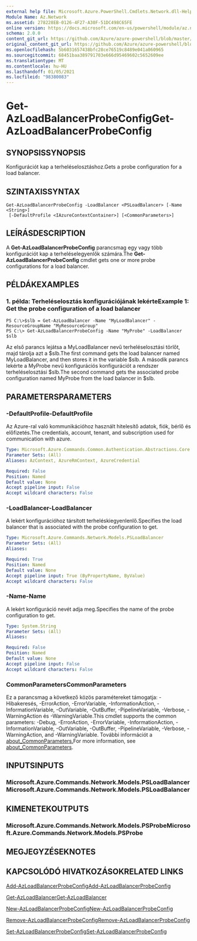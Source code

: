 ```yaml
---
external help file: Microsoft.Azure.PowerShell.Cmdlets.Network.dll-Help.xml
Module Name: Az.Network
ms.assetid: 278228EB-0126-4F27-A30F-51DC498C65FE
online version: https://docs.microsoft.com/en-us/powershell/module/az.network/get-azloadbalancerprobeconfig
schema: 2.0.0
content_git_url: https://github.com/Azure/azure-powershell/blob/master/src/Network/Network/help/Get-AzLoadBalancerProbeConfig.md
original_content_git_url: https://github.com/Azure/azure-powershell/blob/master/src/Network/Network/help/Get-AzLoadBalancerProbeConfig.md
ms.openlocfilehash: 5b6031657438bfc28ce76519c8489e041a060965
ms.sourcegitcommit: 68451baa389791703e666d95469602c5652609ee
ms.translationtype: MT
ms.contentlocale: hu-HU
ms.lasthandoff: 01/05/2021
ms.locfileid: "98380083"
---
```

# <span data-ttu-id="9df32-101">Get-AzLoadBalancerProbeConfig</span><span class="sxs-lookup"><span data-stu-id="9df32-101">Get-AzLoadBalancerProbeConfig</span></span>

## <span data-ttu-id="9df32-102">SYNOPSIS</span><span class="sxs-lookup"><span data-stu-id="9df32-102">SYNOPSIS</span></span>
<span data-ttu-id="9df32-103">Konfigurációt kap a terheléselosztáshoz.</span><span class="sxs-lookup"><span data-stu-id="9df32-103">Gets a probe configuration for a load balancer.</span></span>

## <span data-ttu-id="9df32-104">SZINTAXIS</span><span class="sxs-lookup"><span data-stu-id="9df32-104">SYNTAX</span></span>

```
Get-AzLoadBalancerProbeConfig -LoadBalancer <PSLoadBalancer> [-Name <String>]
 [-DefaultProfile <IAzureContextContainer>] [<CommonParameters>]
```

## <span data-ttu-id="9df32-105">LEÍRÁS</span><span class="sxs-lookup"><span data-stu-id="9df32-105">DESCRIPTION</span></span>
<span data-ttu-id="9df32-106">A **Get-AzLoadBalancerProbeConfig** parancsmag egy vagy több konfigurációt kap a terheléselegyenlők számára.</span><span class="sxs-lookup"><span data-stu-id="9df32-106">The **Get-AzLoadBalancerProbeConfig** cmdlet gets one or more probe configurations for a load balancer.</span></span>

## <span data-ttu-id="9df32-107">PÉLDÁK</span><span class="sxs-lookup"><span data-stu-id="9df32-107">EXAMPLES</span></span>

### <span data-ttu-id="9df32-108">1. példa: Terheléselosztás konfigurációjának lekérte</span><span class="sxs-lookup"><span data-stu-id="9df32-108">Example 1: Get the probe configuration of a load balancer</span></span>
```
PS C:\>$slb = Get-AzLoadBalancer -Name "MyLoadBalancer" -ResourceGroupName "MyResourceGroup"
PS C:\> Get-AzLoadBalancerProbeConfig -Name "MyProbe" -LoadBalancer $slb
```

<span data-ttu-id="9df32-109">Az első parancs lejátsa a MyLoadBalancer nevű terheléselosztási törlőt, majd tárolja azt a $slb.</span><span class="sxs-lookup"><span data-stu-id="9df32-109">The first command gets the load balancer named MyLoadBalancer, and then stores it in the variable $slb.</span></span>
<span data-ttu-id="9df32-110">A második parancs lekérte a MyProbe nevű konfigurációs konfigurációt a rendszer terheléselosztási $slb.</span><span class="sxs-lookup"><span data-stu-id="9df32-110">The second command gets the associated probe configuration named MyProbe from the load balancer in $slb.</span></span>

## <span data-ttu-id="9df32-111">PARAMETERS</span><span class="sxs-lookup"><span data-stu-id="9df32-111">PARAMETERS</span></span>

### <span data-ttu-id="9df32-112">-DefaultProfile</span><span class="sxs-lookup"><span data-stu-id="9df32-112">-DefaultProfile</span></span>
<span data-ttu-id="9df32-113">Az Azure-ral való kommunikációhoz használt hitelesítő adatok, fiók, bérlő és előfizetés.</span><span class="sxs-lookup"><span data-stu-id="9df32-113">The credentials, account, tenant, and subscription used for communication with azure.</span></span>

```yaml
Type: Microsoft.Azure.Commands.Common.Authentication.Abstractions.Core.IAzureContextContainer
Parameter Sets: (All)
Aliases: AzContext, AzureRmContext, AzureCredential

Required: False
Position: Named
Default value: None
Accept pipeline input: False
Accept wildcard characters: False
```

### <span data-ttu-id="9df32-114">-LoadBalancer</span><span class="sxs-lookup"><span data-stu-id="9df32-114">-LoadBalancer</span></span>
<span data-ttu-id="9df32-115">A lekért konfigurációhoz társított terheléskiegyenlenlő.</span><span class="sxs-lookup"><span data-stu-id="9df32-115">Specifies the load balancer that is associated with the probe configuration to get.</span></span>

```yaml
Type: Microsoft.Azure.Commands.Network.Models.PSLoadBalancer
Parameter Sets: (All)
Aliases:

Required: True
Position: Named
Default value: None
Accept pipeline input: True (ByPropertyName, ByValue)
Accept wildcard characters: False
```

### <span data-ttu-id="9df32-116">-Name</span><span class="sxs-lookup"><span data-stu-id="9df32-116">-Name</span></span>
<span data-ttu-id="9df32-117">A lekért konfiguráció nevét adja meg.</span><span class="sxs-lookup"><span data-stu-id="9df32-117">Specifies the name of the probe configuration to get.</span></span>

```yaml
Type: System.String
Parameter Sets: (All)
Aliases:

Required: False
Position: Named
Default value: None
Accept pipeline input: False
Accept wildcard characters: False
```

### <span data-ttu-id="9df32-118">CommonParameters</span><span class="sxs-lookup"><span data-stu-id="9df32-118">CommonParameters</span></span>
<span data-ttu-id="9df32-119">Ez a parancsmag a következő közös paramétereket támogatja: -Hibakeresés, -ErrorAction, -ErrorVariable, -InformationAction, -InformationVariable, -OutVariable, -OutBuffer, -PipelineVariable, -Verbose, -WarningAction és -WarningVariable.</span><span class="sxs-lookup"><span data-stu-id="9df32-119">This cmdlet supports the common parameters: -Debug, -ErrorAction, -ErrorVariable, -InformationAction, -InformationVariable, -OutVariable, -OutBuffer, -PipelineVariable, -Verbose, -WarningAction, and -WarningVariable.</span></span> <span data-ttu-id="9df32-120">További információt a [about_CommonParameters.](http://go.microsoft.com/fwlink/?LinkID=113216)</span><span class="sxs-lookup"><span data-stu-id="9df32-120">For more information, see [about_CommonParameters](http://go.microsoft.com/fwlink/?LinkID=113216).</span></span>

## <span data-ttu-id="9df32-121">INPUTS</span><span class="sxs-lookup"><span data-stu-id="9df32-121">INPUTS</span></span>

### <span data-ttu-id="9df32-122">Microsoft.Azure.Commands.Network.Models.PSLoadBalancer</span><span class="sxs-lookup"><span data-stu-id="9df32-122">Microsoft.Azure.Commands.Network.Models.PSLoadBalancer</span></span>

## <span data-ttu-id="9df32-123">KIMENETEK</span><span class="sxs-lookup"><span data-stu-id="9df32-123">OUTPUTS</span></span>

### <span data-ttu-id="9df32-124">Microsoft.Azure.Commands.Network.Models.PSProbe</span><span class="sxs-lookup"><span data-stu-id="9df32-124">Microsoft.Azure.Commands.Network.Models.PSProbe</span></span>

## <span data-ttu-id="9df32-125">MEGJEGYZÉSEK</span><span class="sxs-lookup"><span data-stu-id="9df32-125">NOTES</span></span>

## <span data-ttu-id="9df32-126">KAPCSOLÓDÓ HIVATKOZÁSOK</span><span class="sxs-lookup"><span data-stu-id="9df32-126">RELATED LINKS</span></span>

[<span data-ttu-id="9df32-127">Add-AzLoadBalancerProbeConfig</span><span class="sxs-lookup"><span data-stu-id="9df32-127">Add-AzLoadBalancerProbeConfig</span></span>](./Add-AzLoadBalancerProbeConfig.md)

[<span data-ttu-id="9df32-128">Get-AzLoadBalancer</span><span class="sxs-lookup"><span data-stu-id="9df32-128">Get-AzLoadBalancer</span></span>](./Get-AzLoadBalancer.md)

[<span data-ttu-id="9df32-129">New-AzLoadBalancerProbeConfig</span><span class="sxs-lookup"><span data-stu-id="9df32-129">New-AzLoadBalancerProbeConfig</span></span>](./New-AzLoadBalancerProbeConfig.md)

[<span data-ttu-id="9df32-130">Remove-AzLoadBalancerProbeConfig</span><span class="sxs-lookup"><span data-stu-id="9df32-130">Remove-AzLoadBalancerProbeConfig</span></span>](./Remove-AzLoadBalancerProbeConfig.md)

[<span data-ttu-id="9df32-131">Set-AzLoadBalancerProbeConfig</span><span class="sxs-lookup"><span data-stu-id="9df32-131">Set-AzLoadBalancerProbeConfig</span></span>](./Set-AzLoadBalancerProbeConfig.md)


